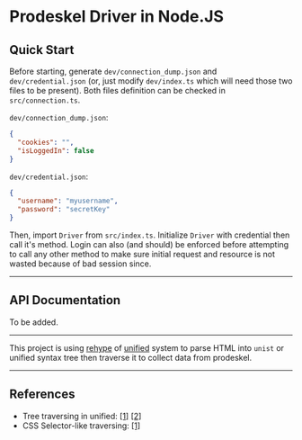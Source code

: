 # Prodeskel Driver in Node.JS

## Quick Start

Before starting, generate `dev/connection_dump.json` and `dev/credential.json`
(or, just modify `dev/index.ts` which will need those two files to be present).
Both files definition can be checked in `src/connection.ts`.

`dev/connection_dump.json`:

```json
{
  "cookies": "",
  "isLoggedIn": false
}
```

`dev/credential.json`:

```json
{
  "username": "myusername",
  "password": "secretKey"
}
```

Then, import `Driver` from `src/index.ts`. Initialize `Driver` with credential
then call it's method. Login can also (and should) be enforced before attempting
to call any other method to make sure initial request and resource is not wasted
because of bad session since.

---

## API Documentation

To be added.

---

This project is using [rehype](https://github.com/rehypejs/rehype) of [unified](https://github.com/unifiedjs/unified) system to parse HTML into `unist` or unified syntax tree then traverse it to collect data from prodeskel.

---

## References

- Tree traversing in unified:
  [[1]](https://unifiedjs.com/learn/recipe/tree-traversal/)
  [[2]](https://unifiedjs.com/learn/recipe/tree-traversal-typescript/)
- CSS Selector-like traversing: [[1]](https://unifiedjs.com/explore/package/unist-util-select/)
